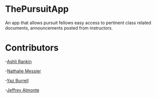 # ThePursuitApp
An app that allows pursuit fellows easy access to pertinent class related documents, announcements posted from instructors. 



# Contributors
-[Ashli Rankin](https://github.com/Ashlirankin18)

-[Nathalie Messier](https://github.com/natmess)

-[Yaz Burrell](https://github.com/yazzy4)

-[Jeffrey Almonte](https://github.com/jalmonte83)
